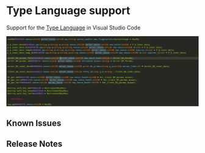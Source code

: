 # Type Language support

Support for the [Type Language](https://core.telegram.org/mtproto/TL) in Visual Studio Code

![Type Language](https://github.com/aleksdolgop/tl-type/raw/master/./images/code.png)

## Known Issues

## Release Notes
